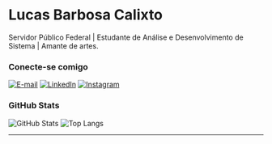 # Lucas Barbosa Calixto
Servidor Público Federal | Estudante de Análise e Desenvolvimento de Sistema | Amante de artes.

### Conecte-se comigo
[![E-mail](https://img.shields.io/badge/-Email-000?style=for-the-badge&logo=gmail&logoColor=ea4335)](lucaslcxt@gmail.com)
[![LinkedIn](https://img.shields.io/badge/-LinkedIn-000?style=for-the-badge&logo=linkedin&logoColor=0a66c2)](https://https://www.linkedin.com/in/lucas-barbosa-calixto/)
[![Instagram](https://img.shields.io/badge/-Instagram-%23E4405F?style=for-the-badge&logo=instagram&logoColor=white)](https://www.instagram.com/_clxt/)

### GitHub Stats
![GitHub Stats](https://github-readme-stats.vercel.app/api?username=lucasclx&theme=transparent&bg_color=25332D&border_color=3FEB9E&show_icons=true&icon_color=3FEB9E&title_color=3FEB9E&text_color=FFF)
![Top Langs](https://github-readme-stats-git-masterrstaa-rickstaa.vercel.app/api/top-langs/?username=lucasclx&layout=compact&bg_color=25332D&border_color=3FEB9E&title_color=3FEB9E&text_color=FFF)


---
